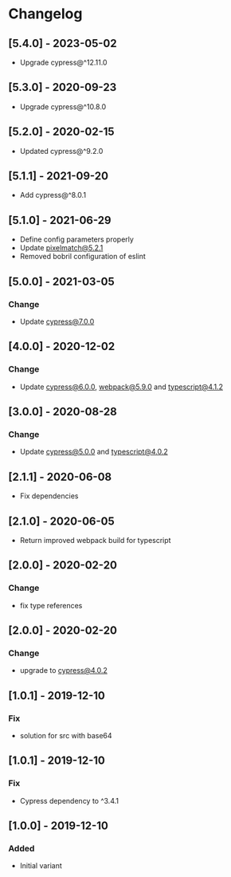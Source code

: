 # Changelog

## [5.4.0] - 2023-05-02

-   Upgrade cypress@^12.11.0

## [5.3.0] - 2020-09-23

-   Upgrade cypress@^10.8.0

## [5.2.0] - 2020-02-15

-   Updated cypress@^9.2.0

## [5.1.1] - 2021-09-20

-   Add cypress@^8.0.1

## [5.1.0] - 2021-06-29

-   Define config parameters properly
-   Update pixelmatch@5.2.1
-   Removed bobril configuration of eslint

## [5.0.0] - 2021-03-05

### Change

-   Update cypress@7.0.0

## [4.0.0] - 2020-12-02

### Change

-   Update cypress@6.0.0, webpack@5.9.0 and typescript@4.1.2

## [3.0.0] - 2020-08-28

### Change

-   Update cypress@5.0.0 and typescript@4.0.2

## [2.1.1] - 2020-06-08

-   Fix dependencies

## [2.1.0] - 2020-06-05

-   Return improved webpack build for typescript

## [2.0.0] - 2020-02-20

### Change

-   fix type references

## [2.0.0] - 2020-02-20

### Change

-   upgrade to cypress@4.0.2

## [1.0.1] - 2019-12-10

### Fix

-   solution for src with base64

## [1.0.1] - 2019-12-10

### Fix

-   Cypress dependency to ^3.4.1

## [1.0.0] - 2019-12-10

### Added

-   Initial variant
